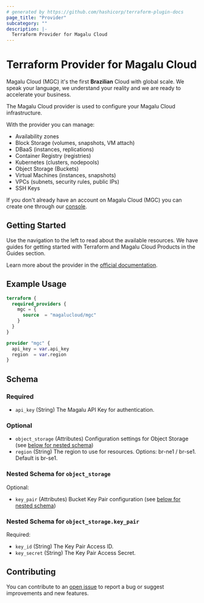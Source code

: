 ```yaml
---
# generated by https://github.com/hashicorp/terraform-plugin-docs
page_title: "Provider"
subcategory: ""
description: |-
  Terraform Provider for Magalu Cloud
---
```


# Terraform Provider for Magalu Cloud

Magalu Cloud (MGC) it's the first **Brazilian** Cloud with global scale. We speak your language, we understand your reality and we are ready to accelerate your business.

The Magalu Cloud provider is used to configure your Magalu Cloud infrastructure.

With the provider you can manage:

- Availability zones
- Block Storage (volumes, snapshots, VM attach)
- DBaaS (instances, replications)
- Container Registry (registries)
- Kubernetes (clusters, nodepools)
- Object Storage (Buckets)
- Virtual Machines (instances, snapshots)
- VPCs (subnets, security rules, public IPs)
- SSH Keys

If you don't already have an account on Magalu Cloud (MGC) you can create one through our [console](https://console.magalu.cloud/login).

## Getting Started

Use the navigation to the left to read about the available resources.
We have guides for getting started with Terraform and Magalu Cloud Products in the Guides section.

Learn more about the provider in the [official documentation](https://docs.magalu.cloud/docs/docs).

## Example Usage

```terraform
terraform {
  required_providers {
    mgc = {
      source  = "magalucloud/mgc"
    }
  }
}

provider "mgc" {
  api_key = var.api_key
  region  = var.region
}
```

<!-- schema generated by tfplugindocs -->

## Schema

### Required

- `api_key` (String) The Magalu API Key for authentication.

### Optional

- `object_storage` (Attributes) Configuration settings for Object Storage (see [below for nested schema](#nestedatt--object_storage))
- `region` (String) The region to use for resources. Options: br-ne1 / br-se1. Default is br-se1.

<a id="nestedatt--object_storage"></a>

### Nested Schema for `object_storage`

Optional:

- `key_pair` (Attributes) Bucket Key Pair configuration (see [below for nested schema](#nestedatt--object_storage--key_pair))

<a id="nestedatt--object_storage--key_pair"></a>

### Nested Schema for `object_storage.key_pair`

Required:

- `key_id` (String) The Key Pair Access ID.
- `key_secret` (String) The Key Pair Access Secret.

## Contributing

You can contribute to an [open issue](https://github.com/MagaluCloud/terraform-provider-mgc/issues/new/choose)
to report a bug or suggest improvements and new features.
